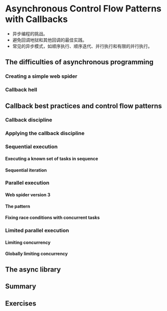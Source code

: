 # Asynchronous Control Flow Patterns with Callbacks

- 异步编程的挑战。
- 避免回调地狱和其他回调的最佳实践。
- 常见的异步模式，如顺序执行、顺序迭代、并行执行和有限的并行执行。

## The difficulties of asynchronous programming

### Creating a simple web spider

### Callback hell

## Callback best practices and control flow patterns

### Callback discipline

### Applying the callback discipline

### Sequential execution

#### Executing a known set of tasks in sequence

#### Sequential iteration

### Parallel execution

#### Web spider version 3

#### The pattern

#### Fixing race conditions with concurrent tasks

### Limited parallel execution

#### Limiting concurrency

#### Globally limiting concurrency

## The async library

## Summary

## Exercises
